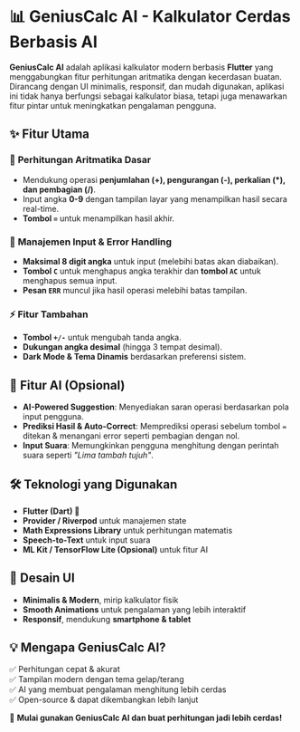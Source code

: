 
# 📊 GeniusCalc AI - Kalkulator Cerdas Berbasis AI  

**GeniusCalc AI** adalah aplikasi kalkulator modern berbasis **Flutter** yang menggabungkan fitur perhitungan aritmatika dengan kecerdasan buatan. Dirancang dengan UI minimalis, responsif, dan mudah digunakan, aplikasi ini tidak hanya berfungsi sebagai kalkulator biasa, tetapi juga menawarkan fitur pintar untuk meningkatkan pengalaman pengguna.  

## ✨ Fitur Utama  

### 🔢 **Perhitungan Aritmatika Dasar**  
- Mendukung operasi **penjumlahan (+), pengurangan (-), perkalian (*), dan pembagian (/)**.  
- Input angka **0-9** dengan tampilan layar yang menampilkan hasil secara real-time.  
- **Tombol `=`** untuk menampilkan hasil akhir.  

### 🎯 **Manajemen Input & Error Handling**  
- **Maksimal 8 digit angka** untuk input (melebihi batas akan diabaikan).  
- **Tombol `C`** untuk menghapus angka terakhir dan **tombol `AC`** untuk menghapus semua input.  
- **Pesan `ERR`** muncul jika hasil operasi melebihi batas tampilan.  

### ⚡ **Fitur Tambahan**  
- **Tombol `+/-`** untuk mengubah tanda angka.  
- **Dukungan angka desimal** (hingga 3 tempat desimal).  
- **Dark Mode & Tema Dinamis** berdasarkan preferensi sistem.  

## 🤖 Fitur AI (Opsional)  
- **AI-Powered Suggestion**: Menyediakan saran operasi berdasarkan pola input pengguna.  
- **Prediksi Hasil & Auto-Correct**: Memprediksi operasi sebelum tombol `=` ditekan & menangani error seperti pembagian dengan nol.  
- **Input Suara**: Memungkinkan pengguna menghitung dengan perintah suara seperti _"Lima tambah tujuh"_.  

## 🛠 Teknologi yang Digunakan  
- **Flutter (Dart) 🚀**  
- **Provider / Riverpod** untuk manajemen state  
- **Math Expressions Library** untuk perhitungan matematis  
- **Speech-to-Text** untuk input suara  
- **ML Kit / TensorFlow Lite (Opsional)** untuk fitur AI  

## 🎨 Desain UI  
- **Minimalis & Modern**, mirip kalkulator fisik  
- **Smooth Animations** untuk pengalaman yang lebih interaktif  
- **Responsif**, mendukung **smartphone & tablet**  

## 💡 Mengapa GeniusCalc AI?  
✅ Perhitungan cepat & akurat  
✅ Tampilan modern dengan tema gelap/terang  
✅ AI yang membuat pengalaman menghitung lebih cerdas  
✅ Open-source & dapat dikembangkan lebih lanjut  

🚀 **Mulai gunakan GeniusCalc AI dan buat perhitungan jadi lebih cerdas!**  

